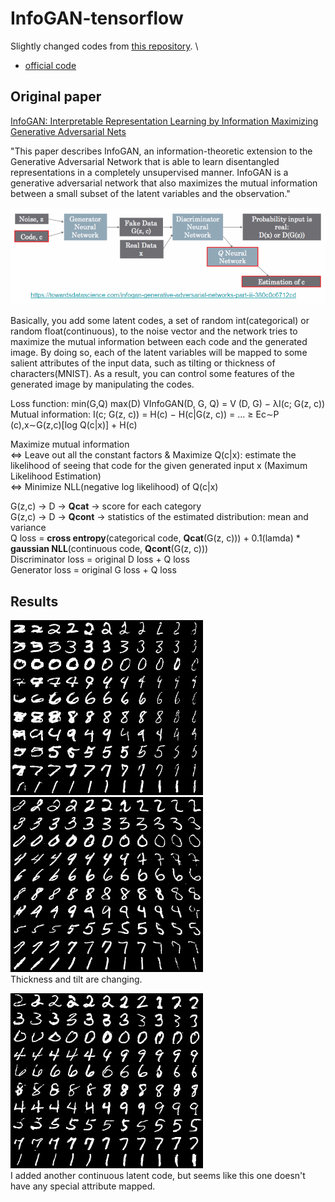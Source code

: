# InfoGAN-tensorflow
Slightly changed codes from [this repository](https://github.com/AndyHsiao26/InfoGAN-Tensorflow). \
+ [official code](https://github.com/openai/InfoGAN)

## Original paper
[InfoGAN: Interpretable Representation Learning by Information Maximizing Generative Adversarial Nets](https://arxiv.org/pdf/1606.03657.pdf) 

"This paper describes InfoGAN, an information-theoretic extension to the Generative Adversarial Network that is able to learn disentangled representations in a completely unsupervised manner. InfoGAN is a generative adversarial network that also maximizes the mutual information between a small subset of the latent variables and the observation."

![Overview](https://github.com/Sooram/InfoGAN-tensorflow/blob/master/network.PNG)

Basically, you add some latent codes, a set of random int(categorical) or random float(continuous), to the noise vector and the network tries to maximize the mutual information between each code and the generated image. By doing so, each of the latent variables will be mapped to some salient attributes of the input data, such as tilting or thickness of characters(MNIST). As a result, you can control some features of the generated image by manipulating the codes. 

Loss function: min(G,Q) max(D) VInfoGAN(D, G, Q) = V (D, G) − λI(c; G(z, c)) \
Mutual information: I(c; G(z, c)) = H(c) − H(c|G(z, c)) = ... ≥ Ec∼P (c),x∼G(z,c)[log Q(c|x)] + H(c) 

Maximize mutual information \
<=> Leave out all the constant factors & Maximize Q(c|x): estimate the likelihood of seeing that code for the given generated input x (Maximum Likelihood Estimation) \
<=> Minimize NLL(negative log likelihood) of Q(c|x)

G(z,c) -> D -> **Qcat** -> score for each category \
G(z,c) -> D -> **Qcont** -> statistics of the estimated distribution: mean and variance \
Q loss = **cross entropy**(categorical code, **Qcat**(G(z, c))) + 0.1(lamda) * **gaussian NLL**(continuous code, **Qcont**(G(z, c))) \
Discriminator loss = original D loss + Q loss \
Generator loss = original G loss + Q loss

## Results
![Overview](https://github.com/Sooram/InfoGAN-tensorflow/blob/master/test/continuous_1_col_cat_row_change.png) 
![Overview](https://github.com/Sooram/InfoGAN-tensorflow/blob/master/test/continuous_2_col_cat_row_change.png) \
Thickness and tilt are changing. 

![Overview](https://github.com/Sooram/InfoGAN-tensorflow/blob/master/test/continuous_0_col_cat_row_change.png) \
I added another continuous latent code, but seems like this one doesn't have any special attribute mapped. 
